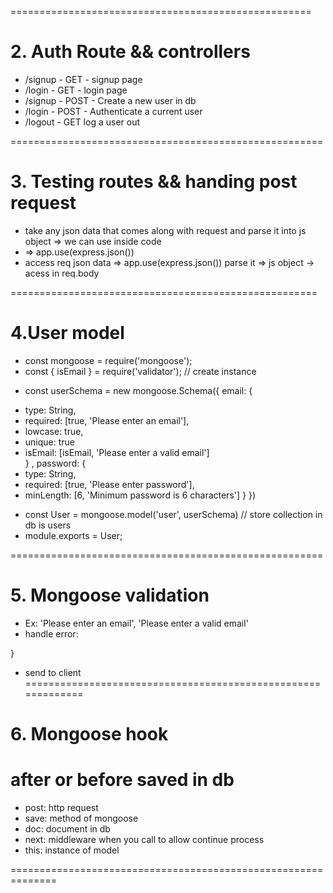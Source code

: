 ====================================================
# 2. Auth Route && controllers
+ /signup - GET - signup page
+ /login - GET - login page
+ /signup - POST - Create a new user in db
+ /login - POST - Authenticate a current user
+ /logout - GET log a user out

======================================================
# 3. Testing routes && handing post request
- take any json data that comes along with request and parse it into js object => we can use inside code
- => app.use(express.json())
- access req json data => app.use(express.json()) parse it => js object -> acess in req.body 

=====================================================
# 4.User model
- const mongoose = require('mongoose');
- const { isEmail } = require('validator'); 
//  create instance 
* const userSchema = new mongoose.Schema({ email: {
- type: String,
- required: [true, 'Please enter an email'],
- lowcase: true,
- unique: true
- isEmail: [isEmail, 'Please enter a valid email']    
} , password: {
- type: String,
- required: [true, 'Please enter password'],
- minLength: [6, 'Minimum password is 6 characters']
} })

* const User = mongoose.model('user', userSchema) // store collection in db is users
* module.exports = User;

======================================================
# 5. Mongoose validation 
- Ex: 'Please enter an email',  'Please enter a valid email'
- handle error: 
<!-- * const handleError = (err) => {
    console.log(err.message, err.code);
    const errors = { email: '', password: '' };

    // duplicate error code (validate unique: true in User Schema)
    if (err.code === 11000 ) {
      errors.email = 'That email is already registered';
      return errors;
    } 
    // validation errors
    if(err.message.includes('user validation failed')) {
        console.log('obj', Object.values(err.errors));
        Object.values(err.errors).forEach(({ properties }) => {
          console.log(properties);
          errors[properties.path] = properties.message;
        })
    }
    return errors;  --> 
} 
- send to client 
=============================================================
# 6. Mongoose hook  
# after or before saved in db
<!-- // fire a function afer saved to db
userSchema.post('save', (doc, next) => {
    console.log('New user was saved and created: ', doc );
    next();
})

// fire a function before saved to db 
userSchema.pre('save', function(next) {
    // this is pointing to instance of User save to db (in authController.js: const user = await User.create({ email, password }))
    console.log('User about to be created and saved', this);
    next();
}) -->
- post: http request
- save: method of mongoose 
- doc: document in db
- next: middleware when you call to allow continue process
- this: instance of model 

==============================================================
